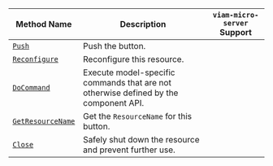 <!-- prettier-ignore -->
| Method Name | Description | `viam-micro-server` Support |
| ----------- | ----------- | --------------------------- |
| [`Push`](/dev/reference/apis/components/button/#push) | Push the button. | <p class="center-text"><i class="fas fa-check" title="yes"></i></p> |
| [`Reconfigure`](/dev/reference/apis/components/button/#reconfigure) | Reconfigure this resource. |  |
| [`DoCommand`](/dev/reference/apis/components/button/#docommand) | Execute model-specific commands that are not otherwise defined by the component API. | <p class="center-text"><i class="fas fa-check" title="yes"></i></p> |
| [`GetResourceName`](/dev/reference/apis/components/button/#getresourcename) | Get the `ResourceName` for this button. |  |
| [`Close`](/dev/reference/apis/components/button/#close) | Safely shut down the resource and prevent further use. |  |
